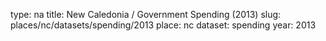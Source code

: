 type: na
title: New Caledonia / Government Spending (2013)
slug: places/nc/datasets/spending/2013
place: nc
dataset: spending
year: 2013
